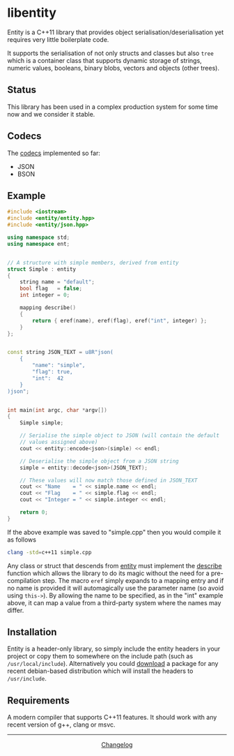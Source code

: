 libentity
=========

Entity is a C++11 library that provides object serialisation/deserialisation
yet requires very little boilerplate code.

It supports the serialisation of not only structs and classes but also `tree`
which is a container class that supports dynamic storage of strings, numeric
values, booleans, binary blobs, vectors and objects (other trees).


Status
------

This library has been used in a complex production system for some time now and
we consider it stable.


Codecs
------

The [codecs](https://github.com/emergent-design/libentity/wiki/Codecs) implemented
so far:

* JSON
* BSON


Example
-------

```cpp
#include <iostream>
#include <entity/entity.hpp>
#include <entity/json.hpp>

using namespace std;
using namespace ent;


// A structure with simple members, derived from entity
struct Simple : entity
{
	string name	= "default";
	bool flag	= false;
	int integer = 0;

	mapping describe()
	{
		return { eref(name), eref(flag), eref("int", integer) };
	}
};


const string JSON_TEXT = u8R"json(
	{
		"name": "simple",
		"flag": true,
		"int":  42
	}
)json";


int main(int argc, char *argv[])
{
	Simple simple;

	// Serialise the simple object to JSON (will contain the default
	// values assigned above)
	cout << entity::encode<json>(simple) << endl;

	// Deserialise the simple object from a JSON string
	simple = entity::decode<json>(JSON_TEXT);

	// These values will now match those defined in JSON_TEXT
	cout << "Name    = " << simple.name << endl;
	cout << "Flag    = " << simple.flag << endl;
	cout << "Integer = " << simple.integer << endl;

	return 0;
}
```

If the above example was saved to "simple.cpp" then you would compile it as follows

```bash
clang -std=c++11 simple.cpp
```

Any class or struct that descends from
[entity](https://github.com/emergent-design/libentity/wiki/Entity)
must implement the
[describe](https://github.com/emergent-design/libentity/wiki/Entity#describe)
function which allows the library to do its magic without the need for a
pre-compilation step. The macro ```eref``` simply expands to a
mapping entry and if no name is provided it will automagically use the parameter
name (so avoid using ```this->```).
By allowing the name to be specified, as in the "int" example above, it can map a
value from a third-party system where the names may differ.


Installation
------------

Entity is a header-only library, so simply include the entity headers in your
project or copy them to somewhere on the include path (such as ```/usr/local/include```).
Alternatively you could [download](http://downloads.emergent-design.co.uk/libentity)
a package for any recent debian-based distribution which will install the headers
to ```/usr/include```.


Requirements
------------

A modern compiler that supports C++11 features. It should work with any recent version of g++, clang or msvc.


---

<div style="text-align:center">
	<a href="https://github.com/emergent-design/libentity/blob/master/packages/debian/changelog">
		Changelog
	</a>
</div>

